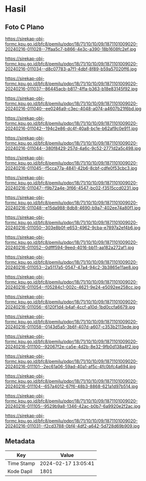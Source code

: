 # Hasil

## Foto C Plano

https://sirekap-obj-formc.kpu.go.id/bfc8/pemilu/pdpr/18/71/10/10/09/1871101009020-20240216-011028--7ffaa5c7-b866-4e3c-a390-18b1608fc2ef.jpg

https://sirekap-obj-formc.kpu.go.id/bfc8/pemilu/pdpr/18/71/10/10/09/1871101009020-20240216-011034--d8c07783-a7f1-4dbf-8f89-b59a57020ff6.jpg

https://sirekap-obj-formc.kpu.go.id/bfc8/pemilu/pdpr/18/71/10/10/09/1871101009020-20240216-011037--86445acb-b817-4ffa-b363-b18e83145f92.jpg

https://sirekap-obj-formc.kpu.go.id/bfc8/pemilu/pdpr/18/71/10/10/09/1871101009020-20240216-011040--ee0246a9-c3ec-4048-a074-a4607b21f6bd.jpg

https://sirekap-obj-formc.kpu.go.id/bfc8/pemilu/pdpr/18/71/10/10/09/1871101009020-20240216-011042--194c2e86-dc4f-40a8-bc1e-b62af9c0e911.jpg

https://sirekap-obj-formc.kpu.go.id/bfc8/pemilu/pdpr/18/71/10/10/09/1871101009020-20240216-011044--380f8429-257d-4a6c-9c52-2771d2a5c498.jpg

https://sirekap-obj-formc.kpu.go.id/bfc8/pemilu/pdpr/18/71/10/10/09/1871101009020-20240216-011045--f5cca77a-4841-42b6-8cbf-cdfe0f53cbc3.jpg

https://sirekap-obj-formc.kpu.go.id/bfc8/pemilu/pdpr/18/71/10/10/09/1871101009020-20240216-011047--f9b72a4e-3f66-4547-bc02-f3515ccd0231.jpg

https://sirekap-obj-formc.kpu.go.id/bfc8/pemilu/pdpr/18/71/10/10/09/1871101009020-20240216-011048--e15da988-8db8-4690-b9a7-402ee74a80f1.jpg

https://sirekap-obj-formc.kpu.go.id/bfc8/pemilu/pdpr/18/71/10/10/09/1871101009020-20240216-011050--303e8b0f-e653-4962-9cba-e7897a2ef4b6.jpg

https://sirekap-obj-formc.kpu.go.id/bfc8/pemilu/pdpr/18/71/10/10/09/1871101009020-20240216-011052--0dfff594-9eed-4016-bb11-aa182a272af1.jpg

https://sirekap-obj-formc.kpu.go.id/bfc8/pemilu/pdpr/18/71/10/10/09/1871101009020-20240216-011053--2a5117a5-0547-47a4-94c2-3b3865e11ae8.jpg

https://sirekap-obj-formc.kpu.go.id/bfc8/pemilu/pdpr/18/71/10/10/09/1871101009020-20240216-011054--f05284c1-002c-4621-9e24-e5092ee258cc.jpg

https://sirekap-obj-formc.kpu.go.id/bfc8/pemilu/pdpr/18/71/10/10/09/1871101009020-20240216-011056--6120f1d4-b4af-4ccf-a10d-1bd0ccfa6679.jpg

https://sirekap-obj-formc.kpu.go.id/bfc8/pemilu/pdpr/18/71/10/10/09/1871101009020-20240216-011058--0143d5a5-3b6f-407d-a607-c353b2113ede.jpg

https://sirekap-obj-formc.kpu.go.id/bfc8/pemilu/pdpr/18/71/10/10/09/1871101009020-20240216-011100--92067f2e-ca5e-4d2b-8e32-9fb0d138a4f2.jpg

https://sirekap-obj-formc.kpu.go.id/bfc8/pemilu/pdpr/18/71/10/10/09/1871101009020-20240216-011101--2ec61a06-59ad-40a1-af5c-4fc0bfc4a694.jpg

https://sirekap-obj-formc.kpu.go.id/bfc8/pemilu/pdpr/18/71/10/10/09/1871101009020-20240216-011104--657a4012-67f6-48b3-8868-621a1d97b514.jpg

https://sirekap-obj-formc.kpu.go.id/bfc8/pemilu/pdpr/18/71/10/10/09/1871101009020-20240216-011105--9529b9a8-1346-42ac-b0b7-6a9920e2f2ac.jpg

https://sirekap-obj-formc.kpu.go.id/bfc8/pemilu/pdpr/18/71/10/10/09/1871101009020-20240216-011031--f2cd3788-0bf4-4df2-a642-5d728d69b909.jpg


## Metadata

| Key        | Value               |
| ---------- | ------------------- |
| Time Stamp | 2024-02-17 13:05:41 |
| Kode Dapil | 1801                |



